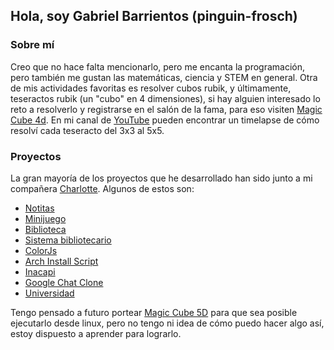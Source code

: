 ## Hola, soy Gabriel Barrientos (pinguin-frosch)

### Sobre mí
Creo que no hace falta mencionarlo, pero me encanta la programación, pero también
me gustan las matemáticas, ciencia y STEM en general. Otra de mis actividades
favoritas es resolver cubos rubik, y últimamente, teseractos rubik (un "cubo" en 4
dimensiones), si hay alguien interesado lo reto a resolverlo y registrarse en el salón
de la fama, para eso visiten [Magic Cube 4d](https://superliminal.com/cube/cube.htm).
En mi canal de [YouTube](https://www.youtube.com/@pinguinfrosch) pueden encontrar un
timelapse de cómo resolví cada teseracto del 3x3 al 5x5.

### Proyectos
La gran mayoría de los proyectos que he desarrollado han sido junto a mi compañera
[Charlotte](https://github.com/Thekawaiicokie). Algunos de estos son:
- [Notitas](https://github.com/Thekawaiicokie/notitas)
- [Minijuego](https://github.com/Thekawaiicokie/Minijuego)
- [Biblioteca](https://github.com/Thekawaiicokie/Biblioteca)
- [Sistema bibliotecario](https://github.com/Thekawaiicokie/sistema_bibliotecario)
- [ColorJs](https://github.com/pinguin-frosch/colorJS)
- [Arch Install Script](https://github.com/pinguin-frosch/arch-install-script)
- [Inacapi](https://github.com/pinguin-frosch/inacapi)
- [Google Chat Clone](https://github.com/pinguin-frosch/google-chat-clone)
- [Universidad](https://github.com/pinguin-frosch/universidad)

Tengo pensado a futuro portear [Magic Cube 5D](http://www.gravitation3d.com/magiccube5d/) para que sea posible ejecutarlo
desde linux, pero no tengo ni idea de cómo puedo hacer algo así, estoy dispuesto
a aprender para lograrlo.
